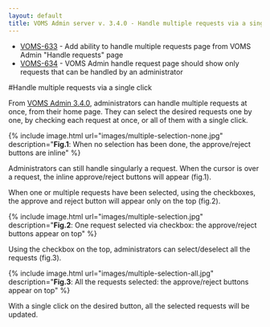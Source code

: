 ```yaml
---
layout: default
title: VOMS Admin server v. 3.4.0 - Handle multiple requests via a single click
---
```


- [VOMS-633](https://issues.infn.it/jira/browse/VOMS-633) - Add ability to handle multiple requests page from VOMS Admin "Handle requests" page
- [VOMS-634](https://issues.infn.it/jira/browse/VOMS-634) - VOMS Admin handle request page should show only requests that can be handled by an administrator

#Handle multiple requests via a single click

From [VOMS Admin 3.4.0][vomsadmin340], administrators can handle multiple requests at once, from their home page. They can select the desired requests one by one, by checking each request at once, or all of them with a single click. 

{% include image.html url="images/multiple-selection-none.jpg" description="<b>Fig.1</b>: When no selection has been done, the approve/reject buttons are inline" %}

Administrators can still handle singularly a request. When the cursor is over a request, the inline approve/reject buttons will appear (fig.1). 

When one or multiple requests have been selected, using the checkboxes, the approve and reject button will appear only on the top (fig.2).

{% include image.html url="images/multiple-selection.jpg" description="<b>Fig.2</b>: One request selected via checkbox: the approve/reject buttons appear on top" %}

Using the checkbox on the top, administrators can select/deselect all the requests (fig.3).

{% include image.html url="images/multiple-selection-all.jpg" description="<b>Fig.3</b>: All the requests selected: the approve/reject buttons appear on top" %}

With a single click on the desired button, all the selected requests will be updated.

[vomsadmin340]: {{site.baseurl}}/release-notes/voms-admin-server/3.4.0/